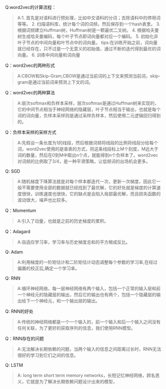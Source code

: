 Q:word2vec的计算流程：
> A:1. 首先是对语料进行预处理，比如中文语料的分词；去除语料中的停用词等等。
> 2. 扫描语料库，统计每个词的词频，然后保存到一个hash表里。
> 3. 根据词频建立Huffman树，Huffman树是一颗最优二叉树。
> 4. 根据哈夫曼树生成哈夫曼编码，每个叶子节点即词向量都对应一个编码。
> 5. 初始化非叶子节点的中间向量和叶节点中的词向量。
tips:在训练开始之前，词向量就已经存在，只不过是一个无意义的初始值，通过不断的迭代得到最优的词向量。
> 6. 训练中间向量和词向量

Q：word2vec的两种形式
> A:CBOW和Skip-Gram,CBOW是通过当前词的上下文来预测当前词，skip-gram是通过当前词来预测上下文的词。

Q：word2vec的两种算法
> A:层次softmax和负样本采样，层次softmax是通过Huffman树来实现的，它的中间节点相当于神经网络的隐藏层，叶子节点相当于输出，也就是每个词的词向量，负样本采样则是通过采样负样本，然后使用二元逻辑回归得到的。

Q：负样本采样的采样方式
> A:先假设一条长度为1的线段，然后根据词频将线段的比例将线段分给每个词，word2vec使用的是查表的方式，将这条线段标上M个刻度，M远大于词的数量，然后在0到M中取出n个点，就能得到n个负样本了。word2vec对词频的比例取了3/4，是一种平滑策略，让低频词的出场机会更多。

Q: SGD
> A:随机梯度下降算法就是对每个样本都迭代一次，更新一次梯度，因此它一般不需要使用全部的数据就已经找到了最优解，它的好处就是梯度的计算速度很快，训练速度也很快，它的缺点是会陷入局部最优解，而且损失函数的波动很大，噪声也比较多。

Q：Momentum
> A:引入了动量，也就是之前的历史梯度的累积。

Q：Adagard
> A:自适应学习率，学习率与历史梯度总和的平方根成反比。

Q: Adam
> A:利用梯度的一阶矩估计和二阶矩估计动态调整每个参数的学习率,在经过偏置的校正后,确定一个学习率。

Q: RNN
> A:循环神经网络，每一层神经网络有两个输入，包括一个正常的输入层和前一个神经元的隐藏层的输出，然后它的输出也有两个，包括一个隐藏层的输出给下一个神经元，和一个输出层的输出。

Q: RNN的好处
> A:传统的神经网络都是一个一个输入的，前一个输入和后一个输入之间没有任何关联，为了更好的获取序列的信息，我们使用RNN模型。

Q：RNN存在的问题
> A:无法解决长期依赖的问题，当两个输入的信息之间距离过长时，RNN无法很好的学习到它们之间的信息。

Q: LSTM
> A: long term short term memory networks，长短记忆神经网络，顾名思义，它就是为了解决长期依赖问题设计出来的模型，